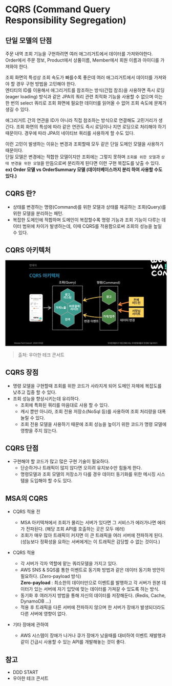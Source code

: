# CQRS (Command Query Responsibility Segregation)

## 단일 모델의 단점
주문 내역 조회 기능을 구현하려면 여러 애그리거트에서 데이터를 가져와야한다.  
Order에서 주문 정보, Product에서 상품이름, Member에서 회원 이름과 아이디를 가져와야 한다.  

조회 화면의 특성상 조회 속도가 빠를수록 좋은데 여러 애그리거트에서 데이터를 가져와야 할 경우 구현 방법을 고민해야 한다.  
엔티티의 ID를 이용해서 애그리거트를 참조하는 방식(간접 참조)을 사용하면 즉시 로딩(eager loading) 방식과 같은 JPA의 쿼리 관련 최적화 기능을 사용할 수 없으며 이는 한 번의 select 쿼리로 조회 화면에 필요한 데이터를 읽어올 수 없어 조회 속도에 문제가 생길 수 있다.

애그리거트 간의 연관을 ID가 아니라 직접 참조하는 방식으로 연결해도 고민거리가 생긴다. 
조회 화면의 특성에 따라 같은 연관도 즉시 로딩이나 지연 로딩으로 처리해야 하기 때문이다. 경우에 따라 JPA의 네이티브 쿼리를 사용하게 할 수도 있다.  

이런 고민이 발생하는 이유는 변경과 조회할때 모두 같은 단일 도메인 모델을 사용하기 때문이다.  
단일 모델은 변경에는 적합한 모델이지만 조회에는 그렇지 못하며 `조회를 위한 모델`과 `상태 변경을 위한 모델`을 만듬으로써 분리하게 된다면 이런 구현 복잡도를 낮출 수 있다.
**ex) Order 모델 vs OrderSummary 모델 (데이터베이스까지 분리 하여 사용할 수도 있다.)**

## CQRS 란?
- 상태를 변경하는 명령(Command)를 위한 모델과 상태를 제공하는 조회(Query)를 위한 모델을 분리하는 패턴.
- 복잡한 도메인에 적합하며 도메인이 복잡할수록 명령 기능과 조회 기능이 다루는 데이터 범위에 차이가 발생하는데, 
  이때 CQRS를 적용함으로써 조회의 성능을 높일 수 있다. 
  
## CQRS 아키텍처
![](./image/CQRS_아키텍처.png)
> 출처: 우아한 테크 콘서트

## CQRS 장점
- 명령 모델을 구현할때 조회를 위한 코드가 사라지게 되어 도메인 자체에 복잡도를 낮추고 집중 할 수 있다. 
- 조회 성능을 향상시키는데 유리하다.
    - 조회에 특화된 쿼리를 마음대로 사용 할 수 있다.
    - 캐시 뿐만 아니라, 조회 전용 저장소(NoSql 등)를 사용하여 조회 처리량을 대폭 늘릴 수 있다.  
    - 조회 전용 모델을 사용하기 때문에 조회 성능을 높이기 위한 코드가 명령 모델에 영향을 주지 않는다.
    
## CQRS 단점
- 구현해야 할 코드가 많고 많은 구현 기술이 필요하다.
    - 단순하거나 트래픽이 많지 않다면 오히려 유지보수만 힘들게 한다.
    - 명령모델과 조회 모델의 저장소가 다를 경우 데이터 동기화를 위한 메시징 시스템을 도입해야 할 수도 있다.

## MSA의 CQRS 
- CQRS 적용 전
    - MSA 아키텍쳐에서 조회가 몰리는 서버가 있다면 그 서비스가 에러가나면 에러가 전파된다. (해당 조회 API를 호출하는 곳은 모두 에러)
    - 조회가 매우 많아 트래픽이 커지면 이 큰 트래픽을 여러 서버에 전파하게 된다.  
    (성능보다 정확성을 요하는 서버에게는 이 트래픽은 감당할 수 없는 것이다.)  
    
- CQRS 적용
    - 각 서버가 각자 역할에 맡는 쿼리모델을 가지고 있다.
    - AWS SNS & SQS를 통한 이벤트로 동기화 방법과 같은 데이터 동기화 방안이 필요하다. (Zero-payload 방식)  
    **Zero-payload** : 최소한의 데이터만으로 이벤트를 발행하고 각 서버가 원본 데이터가 있는 서버에 자기 입맛에 맞는 데이터를 가져갈 수 있도록 하는 방식.
    - 동기화 후 여러가지 방법을 통해 자신의 데이터를 저장해둔다. (Redis, Cache, DynamoDB ...) 
    - 적용 후 트래픽을 다른 서버에 전파하지 않으며 한 서버가 장애가 발생되더라도 다른 서버에 영향이 없다. 
    
- 기타 장애에 관하여
    - AWS 시스템이 장애가 나거나 큐가 장애가 났을때를 대비하여 이벤트 재발행과 같이 긴급시 사용할 수 있는 API를 개발해놓는 것이 좋다.  
    
## 참고    
- DDD START
- 우아한 테크 콘서트
